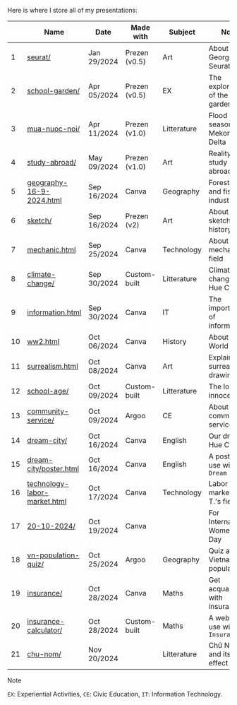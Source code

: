Here is where I store all of my presentations:

|    | Name                                                                                    | Date        | Made with     | Subject     | Note                           |
|----|-----------------------------------------------------------------------------------------|-------------|---------------|-------------|--------------------------------|
| 1  | [seurat/](https://nguyengiabach.com/presentations/seurat)                               | Jan 29/2024 | Prezen (v0.5) | Art         | About artist George Seurat     |
| 2  | [school-garden/](https://nguyengiabach.com/presentations/school-garden)                 | Apr 05/2024 | Prezen (v0.5) | EX          | The exploration of the garden  |
| 3  | [mua-nuoc-noi/](https://nguyengiabach.com/presentations/mua-nuoc-noi)                   | Apr 11/2024 | Prezen (v1.0) | Litterature | Flood season in Mekong Delta   |
| 4  | [study-abroad/](https://nguyengiabach.com/presentations/study-abroad)                   | May 09/2024 | Prezen (v1.0) | Art         | Reality of study abroad        |
| 5  | [geography-16-9-2024.html](https://nguyengiabach.com/presentations/geography-16-9-2024) | Sep 16/2024 | Canva         | Geography   | Forestry and fishing industry  |
| 6  | [sketch/](https://nguyengiabach.com/presentations/sketch)                               | Sep 16/2024 | Prezen (v2)   | Art         | About sketching's history      |
| 7  | [mechanic.html](https://nguyengiabach.com/presentations/mechanic)                       | Sep 25/2024 | Canva         | Technology  | About mechanic field           |
| 8  | [climate-change/](https://nguyengiabach.com/presentations/climate-change)               | Sep 30/2024 | Custom-built  | Litterature | Climate change in Hue City     |
| 9  | [information.html](https://nguyengiabach.com/presentations/information)                 | Sep 30/2024 | Canva         | IT          | The importance of information  |
| 10 | [ww2.html](https://nguyengiabach.com/presentations/ww2)                                 | Oct 06/2024 | Canva         | History     | About World War 2              |
| 11 | [surrealism.html](https://nguyengiabach.com/presentations/surrealism)                   | Oct 08/2024 | Canva         | Art         | Explain surrealism's drawingd  |
| 12 | [school-age/](https://nguyengiabach.com/presentations/school-age)                       | Oct 09/2024 | Custom-built  | Litterature | The lost of innocence          |
| 13 | [community-service/](https://nguyengiabach.com/presentations/community-service)         | Oct 09/2024 | Argoo         | CE          | About community service        |
| 14 | [dream-city/](https://nguyengiabach.com/presentations/dream-city)                       | Oct 16/2024 | Canva         | English     | Our dream Hue City             |
| 15 | [dream-city/poster.html](https://nguyengiabach.com/presentations/dream-city/poster)     | Oct 16/2024 | Canva         | English     | A poster use with `Dream City` |
| 16 | [technology-labor-market.html](https://nguyengiabach.com/presentations/technology-labor-market)| Oct 17/2024 | Canva  | Technology  | Labor market in T.'s field     |
| 17 | [20-10-2024/](https://nguyengiabach.com/presentations/20-10-2024)                       |Oct 19/2024  | Canva         |             | For International Women's Day  |
| 18 | [vn-population-quiz/](https://nguyengiabach.com/presentations/vn-population-quiz)       |Oct 25/2024  | Argoo         | Geography   | Quiz about Vietnam's population|
| 19 | [insurance/](https://nguyengiabach.com/presentations/insurance)                         |Oct 28/2024  | Canva         | Maths       | Get acquainted with insurance  |
| 20 | [insurance-calculator/](https://nguyengiabach.com/presentations/insurance-calculator)   |Oct 28/2024  | Custom-built  | Maths       | A website use with `Insurance` |
| 21 | [chu-nom/](https://nguyengiabach.com/presentations/chu-nom)                             |Nov 20/2024  |               | Litterature | Chữ Nôm and its effect         |

> [!NOTE]
> `EX`: Experiential Activities, `CE`: Civic Education, `IT`: Information Technology.
